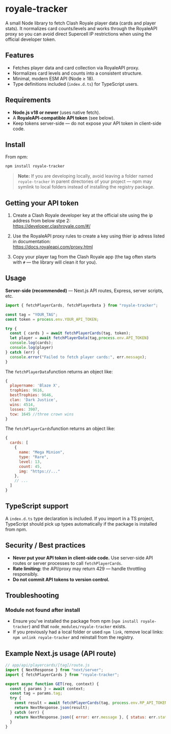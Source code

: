 # royale-tracker

A small Node library to fetch Clash Royale player data (cards and player stats).
It normalizes card counts/levels and works through the RoyaleAPI proxy so you can avoid direct Supercell IP restrictions when using the official developer token.

## Features

- Fetches player data and card collection via RoyaleAPI proxy.
- Normalizes card levels and counts into a consistent structure.
- Minimal, modern ESM API (Node ≥ 18).
- Type definitions included (`index.d.ts`) for TypeScript users.

## Requirements

- **Node.js v18 or newer** (uses native fetch).
- A **RoyaleAPI-compatible API token** (see below).
- Keep tokens server-side — do not expose your API token in client-side code.

## Install

From npm:
```bash
npm install royale-tracker
```

> **Note:** If you are developing locally, avoid leaving a folder named `royale-tracker` in parent directories of your project — npm may symlink to local folders instead of installing the registry package.

## Getting your API token

1. Create a Clash Royale developer key at the official site using the ip address from below stpe 2:  
   https://developer.clashroyale.com/#/

2. Use the RoyaleAPI proxy rules to create a key using thier ip adress listed in documentation:  
   https://docs.royaleapi.com/proxy.html

3. Copy your player tag from the Clash Royale app (the tag often starts with `#` — the library will clean it for you).

## Usage

**Server-side (recommended)** — Next.js API routes, Express, server scripts, etc.
```javascript
import { fetchPlayerCards, fetchPlayerData } from "royale-tracker";

const tag = "YOUR_TAG";
const token = process.env.YOUR_API_TOKEN;

try {
  const { cards } = await fetchPlayerCards(tag, token);
  let player = await fetchPlayerData(tag,process.env.API_TOKEN)
  console.log(cards);
  console.log(player)
} catch (err) {
  console.error("Failed to fetch player cards:", err.message);
}
```

The `fetchPlayerData`function returns an object like:
```javascript
{
  playername: 'Blaze X',
  trophies: 9616,
  bestTrophies: 9646,
  clan: 'Dark Justice',
  wins: 4514,
  losses: 3907,
  tcw: 1645 //three crown wins
}
```

The `fetchPlayerCards`function returns an object like:
```javascript
{
  cards: [
    {
      name: "Mega Minion",
      type: "Rare",
      level: 13,
      count: 45,
      img: "https://..."
    },
    // ...
  ]
}
```



## TypeScript support

A `index.d.ts` type declaration is included. If you import in a TS project, TypeScript should pick up types automatically if the package is installed from npm.

## Security / Best practices

- **Never put your API token in client-side code.** Use server-side API routes or server processes to call `fetchPlayerCards`.
- **Rate limiting:** the API/proxy may return 429 — handle throttling responsibly.
- **Do not commit API tokens to version control.**

## Troubleshooting

### Module not found after install

- Ensure you've installed the package from npm (`npm install royale-tracker`) and that `node_modules/royale-tracker` exists.
- If you previously had a local folder or used `npm link`, remove local links: `npm unlink royale-tracker` and reinstall from the registry.

## Example Next.js usage (API route)
```javascript
// app/api/playercards/[tag]/route.js
import { NextResponse } from "next/server";
import { fetchPlayerCards } from "royale-tracker";

export async function GET(req, context) {
  const { params } = await context;
  const tag = params.tag;
  try {
    const result = await fetchPlayerCards(tag, process.env.RP_API_TOKEN);
    return NextResponse.json(result);
  } catch (err) {
    return NextResponse.json({ error: err.message }, { status: err.status || 500 });
  }
}
```